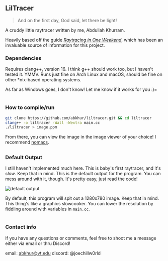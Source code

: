 ## LilTracer

> And on the first day, God said, let there be light!

A cruddy little raytracer written by me, Abdullah Khurram.

Heavily based off the guide [*Raytracing in One Weekend*](https://raytracing.github.io/books/RayTracingInOneWeekend.html), which has been an invaluable source of information for this project.

### Dependencies
Requires clang++, version 16. I think g++ should work too, but I haven't tested it. YMMV.
Runs just fine on Arch Linux and macOS, should be fine on other *nix-based operating systems.

As far as Windows goes, I don't know! Let me know if it works for you :)=
#
### How to compile/run
```bash
git clone https://github.com/abkhur/liltracer.git && cd liltracer
clang++ -o liltracer -Wall -Wextra main.cc
./liltracer > image.ppm
```
From there, you can view the image in the image viewer of your choice!
I recommend [nomacs](https://github.com/nomacs/nomacs).

##
### Default Output
I still haven't implemented much here. This is baby's first raytracer, and it's *slow*. Keep that in mind.
This is the default output for the program. You can mess around with it, though. It's pretty easy, just read the code!

![default output](https://i.ibb.co/kQkV7MZ/image.png)

By default, this program will spit out a 1280x780 image. Keep that in mind. This thing's like a graphics slowcooker. You can lower the resolution by fiddling around with variables in ```main.cc```.
#
### Contact info

If you have any questions or comments, feel free to shoot me a message either via email or thru Discord!

email: [abkhur@vt.edu](mailto:abkhur@vt.edu)
discord: @joechillw0rld

